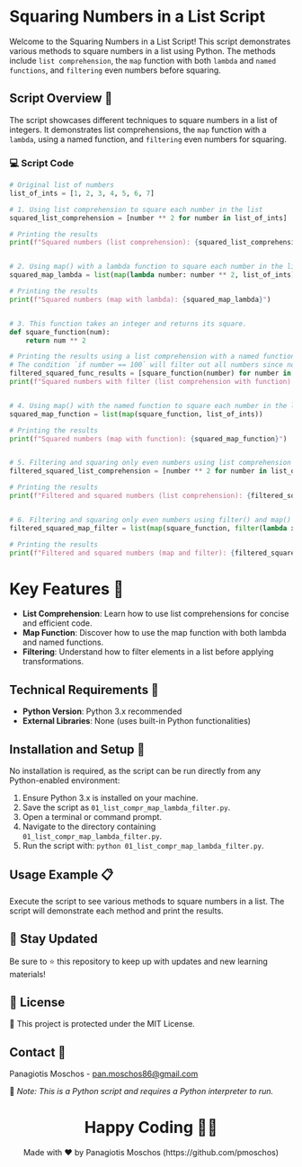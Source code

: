 # Squaring Numbers in a List Script

Welcome to the Squaring Numbers in a List Script! This script demonstrates various methods to square numbers in a list using Python. The methods include `list comprehension`, the `map` function with both `lambda` and `named functions`, and `filtering` even numbers before squaring.

## Script Overview 📘

The script showcases different techniques to square numbers in a list of integers. It demonstrates list comprehensions, the `map` function with a `lambda`, using a named function, and `filtering` even numbers for squaring.

### :computer: Script Code

```python
# Original list of numbers
list_of_ints = [1, 2, 3, 4, 5, 6, 7]

# 1. Using list comprehension to square each number in the list
squared_list_comprehension = [number ** 2 for number in list_of_ints]

# Printing the results
print(f"Squared numbers (list comprehension): {squared_list_comprehension}")


# 2. Using map() with a lambda function to square each number in the list
squared_map_lambda = list(map(lambda number: number ** 2, list_of_ints))

# Printing the results
print(f"Squared numbers (map with lambda): {squared_map_lambda}")


# 3. This function takes an integer and returns its square.
def square_function(num):
    return num ** 2

# Printing the results using a list comprehension with a named function
# The condition `if number == 100` will filter out all numbers since none are 100
filtered_squared_func_results = [square_function(number) for number in list_of_ints if number == 100]
print(f"Squared numbers with filter (list comprehension with function): {filtered_squared_func_results}")


# 4. Using map() with the named function to square each number in the list
squared_map_function = list(map(square_function, list_of_ints))

# Printing the results
print(f"Squared numbers (map with function): {squared_map_function}")


# 5. Filtering and squaring only even numbers using list comprehension
filtered_squared_list_comprehension = [number ** 2 for number in list_of_ints if number % 2 == 0]

# Printing the results
print(f"Filtered and squared numbers (list comprehension): {filtered_squared_list_comprehension}")


# 6. Filtering and squaring only even numbers using filter() and map()
filtered_squared_map_filter = list(map(square_function, filter(lambda x: x % 2 == 0, list_of_ints)))

# Printing the results
print(f"Filtered and squared numbers (map and filter): {filtered_squared_map_filter}")
```

# Key Features 🌟
- **List Comprehension**: Learn how to use list comprehensions for concise and efficient code.
- **Map Function**: Discover how to use the map function with both lambda and named functions.
- **Filtering**: Understand how to filter elements in a list before applying transformations.

## Technical Requirements 🔧
- **Python Version**: Python 3.x recommended
- **External Libraries**: None (uses built-in Python functionalities)

## Installation and Setup 🚀
No installation is required, as the script can be run directly from any Python-enabled environment:

1. Ensure Python 3.x is installed on your machine.
2. Save the script as `01_list_compr_map_lambda_filter.py`.
3. Open a terminal or command prompt.
4. Navigate to the directory containing `01_list_compr_map_lambda_filter.py`.
5. Run the script with: `python 01_list_compr_map_lambda_filter.py`.

## Usage Example 📋
Execute the script to see various methods to square numbers in a list. The script will demonstrate each method and print the results.

## 📢 Stay Updated
Be sure to ⭐ this repository to keep up with updates and new learning materials!

## 📄 License
🔐 This project is protected under the MIT License.

## Contact 📧
Panagiotis Moschos - pan.moschos86@gmail.com

🔗 *Note: This is a Python script and requires a Python interpreter to run.*

<h1 align="center">Happy Coding 👨‍💻</h1>
<p align="center">
  Made with ❤️ by Panagiotis Moschos (https://github.com/pmoschos)
</p>
